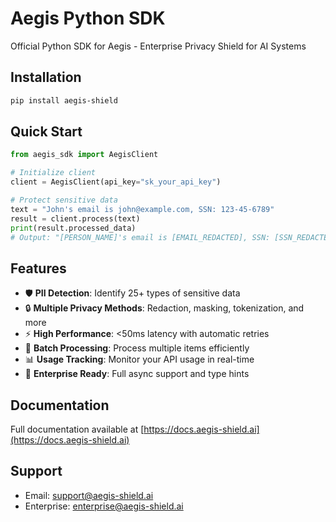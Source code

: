 # Aegis Python SDK

Official Python SDK for Aegis - Enterprise Privacy Shield for AI Systems

## Installation

```bash
pip install aegis-shield
```

## Quick Start

```python
from aegis_sdk import AegisClient

# Initialize client
client = AegisClient(api_key="sk_your_api_key")

# Protect sensitive data
text = "John's email is john@example.com, SSN: 123-45-6789"
result = client.process(text)
print(result.processed_data)
# Output: "[PERSON_NAME]'s email is [EMAIL_REDACTED], SSN: [SSN_REDACTED]"
```

## Features

- 🛡️ **PII Detection**: Identify 25+ types of sensitive data
- 🔒 **Multiple Privacy Methods**: Redaction, masking, tokenization, and more
- ⚡ **High Performance**: <50ms latency with automatic retries
- 🔄 **Batch Processing**: Process multiple items efficiently
- 📊 **Usage Tracking**: Monitor your API usage in real-time
- 🏢 **Enterprise Ready**: Full async support and type hints

## Documentation

Full documentation available at [https://docs.aegis-shield.ai](https://docs.aegis-shield.ai)

## Support

- Email: support@aegis-shield.ai
- Enterprise: enterprise@aegis-shield.ai